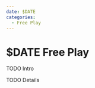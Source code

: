 ```yaml
---
date: $DATE
categories:
  - Free Play
---
```

# $DATE Free Play

TODO Intro

<!-- more -->

TODO Details
